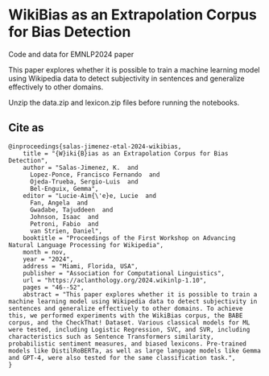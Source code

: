 # WikiBias as an Extrapolation Corpus for Bias Detection
Code and data for EMNLP2024 paper

This paper explores whether it is possible to train a machine learning model using Wikipedia data to detect subjectivity in sentences and generalize effectively to other domains.


Unzip the data.zip and lexicon.zip files before running the notebooks. 

## Cite as
```
@inproceedings{salas-jimenez-etal-2024-wikibias,
    title = "{W}iki{B}ias as an Extrapolation Corpus for Bias Detection",
    author = "Salas-Jimenez, K.  and
      Lopez-Ponce, Francisco Fernando  and
      Ojeda-Trueba, Sergio-Luis  and
      Bel-Enguix, Gemma",
    editor = "Lucie-Aim{\'e}e, Lucie  and
      Fan, Angela  and
      Gwadabe, Tajuddeen  and
      Johnson, Isaac  and
      Petroni, Fabio  and
      van Strien, Daniel",
    booktitle = "Proceedings of the First Workshop on Advancing Natural Language Processing for Wikipedia",
    month = nov,
    year = "2024",
    address = "Miami, Florida, USA",
    publisher = "Association for Computational Linguistics",
    url = "https://aclanthology.org/2024.wikinlp-1.10",
    pages = "46--52",
    abstract = "This paper explores whether it is possible to train a machine learning model using Wikipedia data to detect subjectivity in sentences and generalize effectively to other domains. To achieve this, we performed experiments with the WikiBias corpus, the BABE corpus, and the CheckThat! Dataset. Various classical models for ML were tested, including Logistic Regression, SVC, and SVR, including characteristics such as Sentence Transformers similarity, probabilistic sentiment measures, and biased lexicons. Pre-trained models like DistilRoBERTa, as well as large language models like Gemma and GPT-4, were also tested for the same classification task.",
}
```